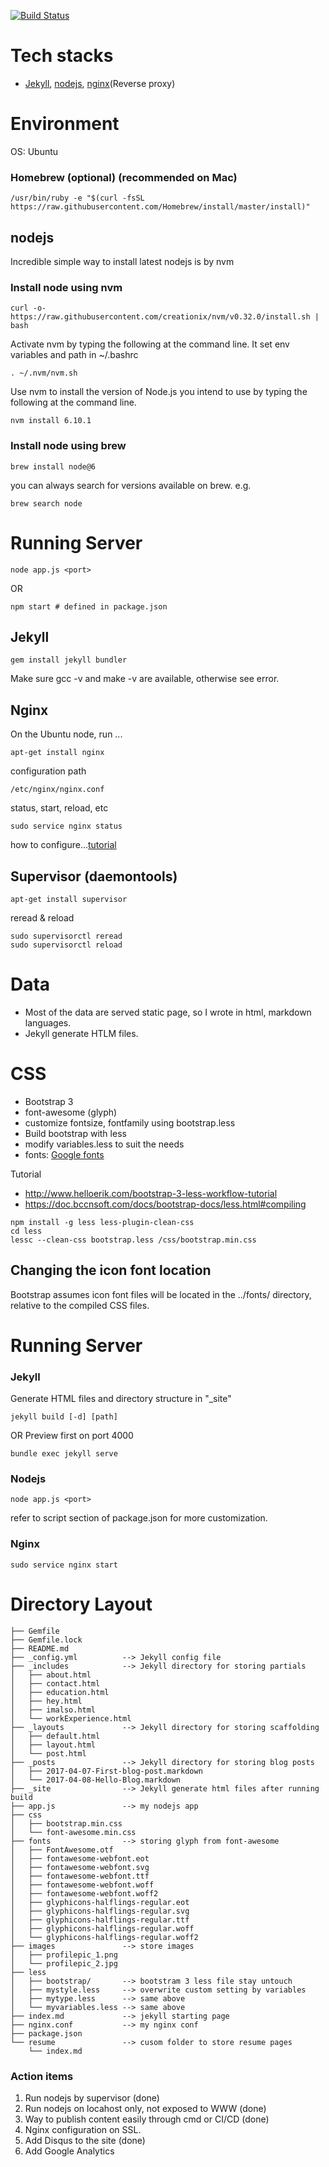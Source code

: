 [![Build Status](https://api.travis-ci.org/linweihs/maxlin.org.svg)](https://travis-ci.org/linweihs/maxlin.org)

# Tech stacks
* [Jekyll](https://jekyllrb.com/), [nodejs](https://nodejs.org/en/), [nginx](https://nginx.org/en/)(Reverse proxy)
 
# Environment
OS: Ubuntu

### Homebrew (optional) (recommended on Mac)
```
/usr/bin/ruby -e "$(curl -fsSL https://raw.githubusercontent.com/Homebrew/install/master/install)"
```

## nodejs
Incredible simple way to install latest nodejs is by nvm

### Install node using nvm 
```
curl -o- https://raw.githubusercontent.com/creationix/nvm/v0.32.0/install.sh | bash
```
Activate nvm by typing the following at the command line.
It set env variables and path in ~/.bashrc
```
. ~/.nvm/nvm.sh
```

Use nvm to install the version of Node.js you intend to use by typing the following at the command line.
```
nvm install 6.10.1
```

### Install node using brew

```
brew install node@6
```

you can always search for versions available on brew.
e.g.
```
brew search node
```

# Running Server
```
node app.js <port>
```
OR
```
npm start # defined in package.json
```

## Jekyll
```
gem install jekyll bundler

```
Make sure gcc -v and make -v are available, otherwise see error.

## Nginx
 
On the Ubuntu node, run ...
```
apt-get install nginx
```
configuration path
```
/etc/nginx/nginx.conf
```
status, start, reload, etc
```
sudo service nginx status
```
how to configure...[tutorial](https://www.linode.com/docs/websites/nginx/how-to-configure-nginx)

## Supervisor (daemontools)
```
apt-get install supervisor
```
reread & reload
```
sudo supervisorctl reread
sudo supervisorctl reload
```

# Data 
* Most of the data are served static page, so I wrote in html, markdown languages.
* Jekyll generate HTLM files.


# CSS
* Bootstrap 3
* font-awesome (glyph)
* customize fontsize, fontfamily using bootstrap.less
* Build bootstrap with less
* modify variables.less to suit the needs
* fonts: [Google fonts](https://fonts.google.com/)

Tutorial
* http://www.helloerik.com/bootstrap-3-less-workflow-tutorial
* https://doc.bccnsoft.com/docs/bootstrap-docs/less.html#compiling

```
npm install -g less less-plugin-clean-css
cd less
lessc --clean-css bootstrap.less /css/bootstrap.min.css
```

## Changing the icon font location
Bootstrap assumes icon font files will be located in the ../fonts/ directory, relative to the compiled CSS files.

# Running Server

### Jekyll 
Generate HTML files and directory structure in "\_site"
```
jekyll build [-d] [path]
```
OR Preview first on port 4000
```
bundle exec jekyll serve
```

### Nodejs
```
node app.js <port>
```
refer to script section of package.json for more customization.


### Nginx
```
sudo service nginx start
```

# Directory Layout
```
├── Gemfile
├── Gemfile.lock
├── README.md
├── _config.yml          --> Jekyll config file
├── _includes            --> Jekyll directory for storing partials
│   ├── about.html
│   ├── contact.html
│   ├── education.html
│   ├── hey.html
│   ├── imalso.html
│   └── workExperience.html
├── _layouts             --> Jekyll directory for storing scaffolding 
│   ├── default.html
│   ├── layout.html
│   └── post.html
├── _posts               --> Jekyll directory for storing blog posts
│   ├── 2017-04-07-First-blog-post.markdown
│   └── 2017-04-08-Hello-Blog.markdown
├── _site                --> Jekyll generate html files after running build
├── app.js               --> my nodejs app
├── css                  
│   ├── bootstrap.min.css
│   └── font-awesome.min.css
├── fonts                --> storing glyph from font-awesome
│   ├── FontAwesome.otf
│   ├── fontawesome-webfont.eot
│   ├── fontawesome-webfont.svg
│   ├── fontawesome-webfont.ttf
│   ├── fontawesome-webfont.woff
│   ├── fontawesome-webfont.woff2
│   ├── glyphicons-halflings-regular.eot
│   ├── glyphicons-halflings-regular.svg
│   ├── glyphicons-halflings-regular.ttf
│   ├── glyphicons-halflings-regular.woff
│   └── glyphicons-halflings-regular.woff2
├── images               --> store images
│   ├── profilepic_1.png
│   └── profilepic_2.jpg
├── less
│   ├── bootstrap/       --> bootstram 3 less file stay untouch
│   ├── mystyle.less     --> overwrite custom setting by variables
│   ├── mytype.less      --> same above
│   └── myvariables.less --> same above
├── index.md             --> jekyll starting page 
├── nginx.conf           --> my nginx conf
├── package.json
└── resume               --> cusom folder to store resume pages
    └── index.md
```

### Action items
1. Run nodejs by supervisor (done)
2. Run nodejs on locahost only, not exposed to WWW (done)
3. Way to publish content easily through cmd or CI/CD (done)
4. Nginx configuration on SSL.
5. Add Disqus to the site (done)
6. Add Google Analytics
